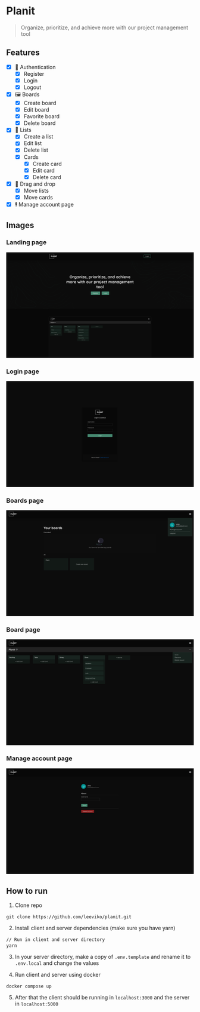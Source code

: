 # Planit

> Organize, prioritize, and achieve more with our project management tool

## Features

- [x] 🔐 Authentication
  - [x] Register
  - [x] Login
  - [x] Logout
- [x] 🖼️ Boards
  - [x] Create board
  - [x] Edit board
  - [x] Favorite board
  - [x] Delete board
- [x] 📃 Lists
  - [x] Create a list
  - [x] Edit list
  - [x] Delete list
  - [x] Cards
    - [x] Create card
    - [x] Edit card
    - [x] Delete card
- [x] 🫳 Drag and drop
  - [x] Move lists
  - [x] Move cards
- [x] 🕴️ Manage account page

## Images

### Landing page

![Landing page](gallery/landing.png)

### Login page

![Login page](gallery/login.png)

### Boards page

![Boards page](gallery/boards.png)

### Board page

![Board page](gallery/board.png)

### Manage account page

![Manage account page](gallery/manage_account.png)

## How to run

1. Clone repo

```
git clone https://github.com/leeviko/planit.git
```

2. Install client and server dependencies (make sure you have yarn)

```
// Run in client and server directory
yarn
```

3. In your server directory, make a copy of `.env.template` and rename it to `.env.local` and change the values

4. Run client and server using docker

```
docker compose up
```

5. After that the client should be running in `localhost:3000` and the server in `localhost:5000`
